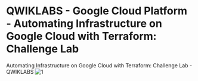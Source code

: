 # QWIKLABS - Google Cloud Platform - Automating Infrastructure on Google Cloud with Terraform: Challenge Lab
Automating Infrastructure on Google Cloud with Terraform: Challenge Lab - QWIKLABS
![1](https://user-images.githubusercontent.com/50742212/115152759-acd64d00-a09c-11eb-99c0-e3b85ff93bd0.JPG)
